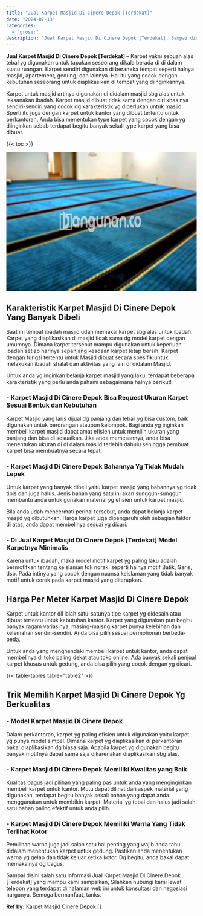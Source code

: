 ```yaml
---
title: "Jual Karpet Masjid Di Cinere Depok [Terdekat]"
date: "2024-07-13"
categories: 
  - "grosir"
description: "Jual Karpet Masjid Di Cinere Depok [Terdekat]. Sampai disini salah satu informasi Jual Karpet Masjid Di Cinere Depok [Terdekat] yang mampu kami sampaikan,..."
---
```


**Jual Karpet Masjid Di Cinere Depok \[Terdekat\]** – Karpet yakni sebuah alas tebal yg digunakan untuk tapakan seseorang dikala berada di di dalam suatu ruangan. Karpet sendiri digunakan di beraneka tempat seperti halnya masjid, apartement, gedung, dan lainnya. Hal itu yang cocok dengan kebutuhan seseorang untuk diaplikasikan di tempat yang diinginkannya.

Karpet untuk masjid artinya digunakan di didalam masjid sbg alas untuk laksanakan ibadah. Karpet masjid dibuat tidak sama dengan ciri khas nya sendiri-sendiri yang cocok dg karakteristik yg diperlukan untuk masjid. Sperti itu juga dengan karpet untuk kantor yang dibuat tertentu untuk perkantoran. Anda bisa menentukan type karpet yang cocok dengan yg diinginkan sebab terdapat begitu banyak sekali type karpet yang bisa dibuat.

{{< toc >}}

![Jual Karpet Masjid Di Cinere Depok [Terdekat]](/images/grosir-karpet-murah-24.png)

## Karakteristik Karpet Masjid Di Cinere Depok Yang Banyak Dibeli

Saat ini tempat ibadah masjid udah memakai karpet sbg alas untuk ibadah. Karpet yang diaplikasikan di masjid tidak sama dg model karpet dengan umumnya. Dimana karpet tersebut mampu digunakan untuk keperluan ibadah setiap harinya sepanjang keadaan karpet tetap bersih. Karpet dengan fungsi tertentu untuk Masjid dibuat secara spesifik untuk melakukan ibadah shalat dan aktivitas yang lain di didalam Masjid.

Untuk anda yg inginkan belanja karpet masjid yang laku, terdapat beberapa karakteristik yang perlu anda pahami sebagaimana halnya berikut!

### \- Karpet Masjid Di Cinere Depok Bisa Request Ukuran Karpet Sesuai Bentuk dan Kebutuhan

Karpet Masjid yang laris dijual dg panjang dan lebar yg bisa custom, baik digunakan untuk perorangan ataupun kelompok. Bagi anda yg inginkan membeli karpet masjid dapat amat efisien untuk memliih ukuran yang panjang dan bisa di sesuaikan. Jika anda memesannya, anda bisa menentukan ukuran di di dalam masjid terlebih dahulu sehingga pembuat karpet bisa membuatnya secara tepat.

### \- Karpet Masjid Di Cinere Depok Bahannya Yg Tidak Mudah Lepek

Untuk karpet yang banyak dibeli yaitu karpet masjid yang bahannya yg tidak tipis dan juga halus. Jenis bahan yang satu ini akan sungguh-sungguh membantu anda untuk gunakan material yg efisien untuk karpet masjid.

Bila anda udah mencermati perihal tersebut, anda dapat belanja karpet masjid yg dibutuhkan. Harga karpet juga dipengaruhi oleh sebagian faktor di atas, anda dapat membelinya sesuai yg dicari.

### \- Di Jual Karpet Masjid Di Cinere Depok \[Terdekat\] Model Karpetnya Minimalis

Karena untuk ibadah, maka model motif karpet yg paling laku adalah bermotifkan tentang keislaman tdk norak. seperti halnya motif Batik, Garis, dsb. Pada intinya yang cocok dengan nuansa keislaman yang tidak banyak motif untuk corak pada karpet masjid yang diterapkan.

## Harga Per Meter Karpet Masjid Di Cinere Depok

Karpet untuk kantor dll ialah satu-satunya tipe karpet yg didesain atau dibuat tertentu untuk kebutuhan kantor. Karpet yang digunakan pun begitu banyak ragam variasinya, masing-maisng karpet punya kelebihan dan kelemahan sendiri-sendiri. Anda bisa pilih sesuai permohonan berbeda-beda.

Untuk anda yang menghendaki membeli karpet untuk kantor, anda dapat membelinya di toko paling dekat atau toko online. Ada banyak sekali penjual karpet khusus untuk gedung, anda bisa pilih yang cocok dengan yg dicari.

{{< table-tables table="table2" >}}

## Trik Memilih Karpet Masjid Di Cinere Depok Yg Berkualitas

### \- Model Karpet Masjid Di Cinere Depok

Dalam perkantoran, karpet yg paling efisien untuk digunakan yaitu karpet yg punya model simpel. Dimana karpet yg diaplikasikan di perkantoran bakal diaplikasikan dg biasa saja. Apabila karpet yg digunakan begitu banyak motifnya dapat sama saja dikarenakan diaplikasikan sbg alas.

### \- Karpet Masjid Di Cinere Depok Memiliki Kwalitas yang Baik

Kualitas bagus jadi pilihan yang paling pas untuk anda yang menginginkan membeli karpet untuk kantor. Mutu dapat dilihat dari aspek material yang digunakan, terdapat begitu banyak sekali bahan yang dapat anda menggunakan untuk membikin karpet. Material yg tebal dan halus jadi salah satu bahan paling efektif untuk anda pilih.

### \- Karpet Masjid Di Cinere Depok Memiliki Warna Yang Tidak Terlihat Kotor

Pemilihan warna juga jadi salah satu hal penting yang wajib anda tahu didalam menentukan karpet untuk gedung. Pastikan anda menentukan warna yg gelap dan tidak keluar ketika kotor. Dg begitu, anda bakal dapat memakainya dg bagus.

Sampai disini salah satu informasi Jual Karpet Masjid Di Cinere Depok \[Terdekat\] yang mampu kami sampaikan, Silahkan hubungi kami lewat telepon yang terdapat di halaman web ini untuk konsultasi dan negosiasi harganya. Semoga bermanfaat, tanks.

**Ref by:**  [Karpet Masjid Cinere Depok []](https://id.wikipedia.org/wiki/Karpet)
